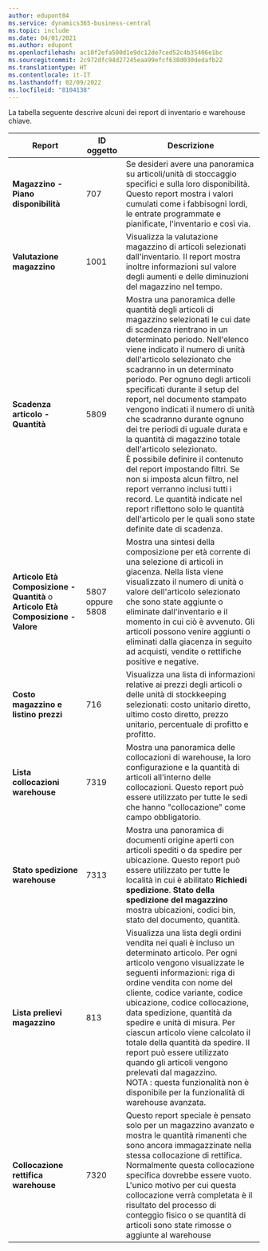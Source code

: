 ```yaml
---
author: edupont04
ms.service: dynamics365-business-central
ms.topic: include
ms.date: 04/01/2021
ms.author: edupont
ms.openlocfilehash: ac10f2efa500d1e9dc12de7ced52c4b35406e1bc
ms.sourcegitcommit: 2c972dfc94d27245eaa99efcf638d030dedafb22
ms.translationtype: HT
ms.contentlocale: it-IT
ms.lasthandoff: 02/09/2022
ms.locfileid: "8104138"
---
```

La tabella seguente descrive alcuni dei report di inventario e warehouse chiave.

|Report |ID oggetto|Descrizione  |
|---------|---------|---------|
|**Magazzino - Piano disponibilità**|707|Se desideri avere una panoramica su articoli/unità di stoccaggio specifici e sulla loro disponibilità. Questo report mostra i valori cumulati come i fabbisogni lordi, le entrate programmate e pianificate, l'inventario e così via. |
|**Valutazione magazzino**|1001|Visualizza la valutazione magazzino di articoli selezionati dall'inventario. Il report mostra inoltre informazioni sul valore degli aumenti e delle diminuzioni del magazzino nel tempo.|
|**Scadenza articolo - Quantità**|5809|Mostra una panoramica delle quantità degli articoli di magazzino selezionati le cui date di scadenza rientrano in un determinato periodo. Nell'elenco viene indicato il numero di unità dell'articolo selezionato che scadranno in un determinato periodo. Per ognuno degli articoli specificati durante il setup del report, nel documento stampato vengono indicati il numero di unità che scadranno durante ognuno dei tre periodi di uguale durata e la quantità di magazzino totale dell'articolo selezionato.<br>È possibile definire il contenuto del report impostando filtri. Se non si imposta alcun filtro, nel report verranno inclusi tutti i record. Le quantità indicate nel report riflettono solo le quantità dell'articolo per le quali sono state definite date di scadenza.|
|**Articolo Età Composizione - Quantità** o **Articolo Età Composizione - Valore**|5807 oppure 5808|Mostra una sintesi della composizione per età corrente di una selezione di articoli in giacenza. Nella lista viene visualizzato il numero di unità o valore dell'articolo selezionato che sono state aggiunte o eliminate dall'inventario e il momento in cui ciò è avvenuto. Gli articoli possono venire aggiunti o eliminati dalla giacenza in seguito ad acquisti, vendite o rettifiche positive e negative.|
|**Costo magazzino e listino prezzi**|716|Visualizza una lista di informazioni relative ai prezzi degli articoli o delle unità di stockkeeping selezionati: costo unitario diretto, ultimo costo diretto, prezzo unitario, percentuale di profitto e profitto. |
|**Lista collocazioni warehouse**|7319|Mostra una panoramica delle collocazioni di warehouse, la loro configurazione e la quantità di articoli all'interno delle collocazioni. Questo report può essere utilizzato per tutte le sedi che hanno "collocazione" come campo obbligatorio. |
|**Stato spedizione warehouse**|7313|Mostra una panoramica di documenti origine aperti con articoli spediti o da spedire per ubicazione. Questo report può essere utilizzato per tutte le località in cui è abilitato **Richiedi spedizione**. **Stato della spedizione del magazzino** mostra ubicazioni, codici bin, stato del documento, quantità.|
|**Lista prelievi magazzino**|813|Visualizza una lista degli ordini vendita nei quali è incluso un determinato articolo. Per ogni articolo vengono visualizzate le seguenti informazioni: riga di ordine vendita con nome del cliente, codice variante, codice ubicazione, codice collocazione, data spedizione, quantità da spedire e unità di misura. Per ciascun articolo viene calcolato il totale della quantità da spedire. Il report può essere utilizzato quando gli articoli vengono prelevati dal magazzino.<br>NOTA : questa funzionalità non è disponibile per la funzionalità di warehouse avanzata.|
|**Collocazione rettifica warehouse**|7320|Questo report speciale è pensato solo per un magazzino avanzato e mostra le quantità rimanenti che sono ancora immagazzinate nella stessa collocazione di rettifica. Normalmente questa collocazione specifica dovrebbe essere vuoto. L'unico motivo per cui questa collocazione verrà completata è il risultato del processo di conteggio fisico o se quantità di articoli sono state rimosse o aggiunte al warehouse|
